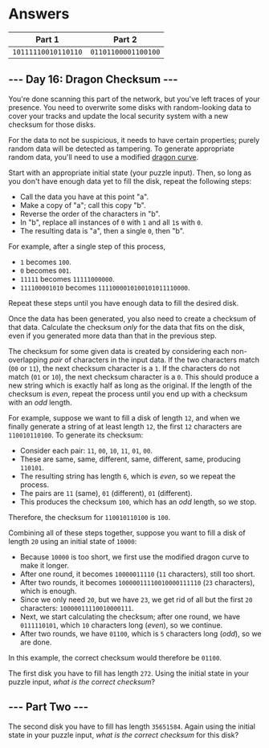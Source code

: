 # Answers

|       Part 1        |       Part 2        |
|---------------------|---------------------|
| `10111110010110110` | `01101100001100100` |

## --- Day 16: Dragon Checksum ---

You're done scanning this part of the network, but you've left traces of your presence. You need to overwrite some disks with random-looking data to cover your tracks and update the local security system with a new checksum for those disks.

For the data to not be suspicious, it needs to have certain properties; purely random data will be detected as tampering. To generate appropriate random data, you'll need to use a modified [dragon curve](https://en.wikipedia.org/wiki/Dragon_curve).

Start with an appropriate initial state (your puzzle input). Then, so long as you don't have enough data yet to fill the disk, repeat the following steps:

*   Call the data you have at this point "a".
*   Make a copy of "a"; call this copy "b".
*   Reverse the order of the characters in "b".
*   In "b", replace all instances of `0` with `1` and all `1`s with `0`.
*   The resulting data is "a", then a single `0`, then "b".

For example, after a single step of this process,

*   `1` becomes `100`.
*   `0` becomes `001`.
*   `11111` becomes `11111000000`.
*   `111100001010` becomes `1111000010100101011110000`.

Repeat these steps until you have enough data to fill the desired disk.

Once the data has been generated, you also need to create a checksum of that data. Calculate the checksum _only_ for the data that fits on the disk, even if you generated more data than that in the previous step.

The checksum for some given data is created by considering each non-overlapping _pair_ of characters in the input data. If the two characters match (`00` or `11`), the next checksum character is a `1`. If the characters do not match (`01` or `10`), the next checksum character is a `0`. This should produce a new string which is exactly half as long as the original. If the length of the checksum is _even_, repeat the process until you end up with a checksum with an _odd_ length.

For example, suppose we want to fill a disk of length `12`, and when we finally generate a string of at least length `12`, the first `12` characters are `110010110100`. To generate its checksum:

*   Consider each pair: `11`, `00`, `10`, `11`, `01`, `00`.
*   These are same, same, different, same, different, same, producing `110101`.
*   The resulting string has length `6`, which is _even_, so we repeat the process.
*   The pairs are `11` (same), `01` (different), `01` (different).
*   This produces the checksum `100`, which has an _odd_ length, so we stop.

Therefore, the checksum for `110010110100` is `100`.

Combining all of these steps together, suppose you want to fill a disk of length `20` using an initial state of `10000`:

*   Because `10000` is too short, we first use the modified dragon curve to make it longer.
*   After one round, it becomes `10000011110` (`11` characters), still too short.
*   After two rounds, it becomes `10000011110010000111110` (`23` characters), which is enough.
*   Since we only need `20`, but we have `23`, we get rid of all but the first `20` characters: `10000011110010000111`.
*   Next, we start calculating the checksum; after one round, we have `0111110101`, which `10` characters long (_even_), so we continue.
*   After two rounds, we have `01100`, which is `5` characters long (_odd_), so we are done.

In this example, the correct checksum would therefore be `01100`.

The first disk you have to fill has length `272`. Using the initial state in your puzzle input, _what is the correct checksum_?

## --- Part Two ---

The second disk you have to fill has length `35651584`. Again using the initial state in your puzzle input, _what is the correct checksum_ for this disk?
